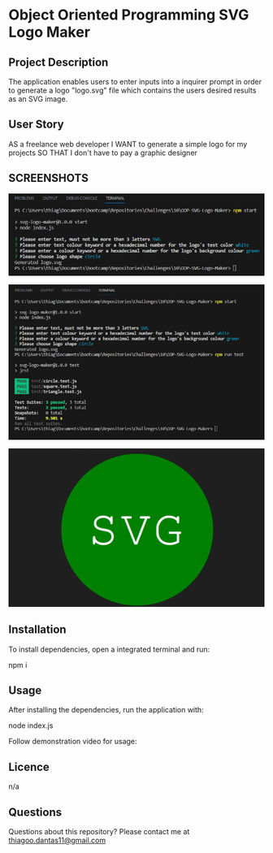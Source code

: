 # Object Oriented Programming SVG Logo Maker

## Project Description

The application enables users to enter inputs into a inquirer prompt in order to generate a logo "logo.svg" file which contains the users desired results as an SVG image. 

## User Story

AS a freelance web developer
I WANT to generate a simple logo for my projects
SO THAT I don't have to pay a graphic designer

## SCREENSHOTS

![Command line application](https://github.com/Dantas11/OOP-SVG-Logo-Maker/blob/main/images/command-line-application.png)

![Testing](https://github.com/Dantas11/OOP-SVG-Logo-Maker/blob/main/images/testing.png)

![Generated logo](https://github.com/Dantas11/OOP-SVG-Logo-Maker/blob/main/images/generated-logosvg.png)

## Installation

To install dependencies, open a integrated terminal and run:

npm i

## Usage

After installing the dependencies, run the application with:

node index.js

Follow demonstration video for usage: 

## Licence

n/a

## Questions

Questions about this repository? Please contact me at thiagoo.dantas11@gmail.com
